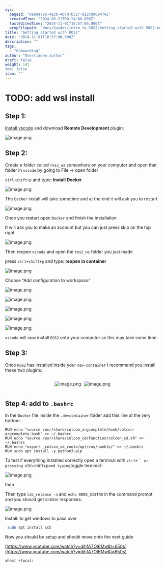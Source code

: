 ```yaml
---
sys:
  pageId: "89e0a78c-4e2b-4070-b327-d28cb0694742"
  createdTime: "2024-08-21T00:24:00.000Z"
  lastEditedTime: "2024-11-01T18:57:00.000Z"
  propFilepath: "docs/Guides/intro_to_ROS2/Getting started with ROS2.md"
title: "Getting started with ROS2"
date: "2024-11-01T18:57:00.000Z"
description: ""
tags:
  - "Onboarding"
author: "Overridden author"
draft: false
weight: 141
toc: false
icon: ""
---
```


# TODO: add wsl install

## Step 1:

[Install vscode](https://code.visualstudio.com/download) and download **Remote Development** plugin:

![image.png](https://prod-files-secure.s3.us-west-2.amazonaws.com/d518164a-d88e-44d1-a4ee-3adb3bd8bce0/efb52993-1881-4a40-b95e-6f020334f022/image.png?X-Amz-Algorithm=AWS4-HMAC-SHA256&X-Amz-Content-Sha256=UNSIGNED-PAYLOAD&X-Amz-Credential=ASIAZI2LB4665GDTAWSM%2F20250318%2Fus-west-2%2Fs3%2Faws4_request&X-Amz-Date=20250318T070850Z&X-Amz-Expires=3600&X-Amz-Security-Token=IQoJb3JpZ2luX2VjEP7%2F%2F%2F%2F%2F%2F%2F%2F%2F%2FwEaCXVzLXdlc3QtMiJGMEQCID9HLuag2Qav4EHBI7P1EdpjRseVZ0AjvQ0KQkOlvtGJAiAzHZFc%2BtRZucYMaBlzGuxcVsjbEAopqkByPgH6V0hgbyr%2FAwhXEAAaDDYzNzQyMzE4MzgwNSIM%2F5OqAsKyMCrzdz24KtwDvkP2QAhNh8HmAVvukz9ujyoij9t044Ap1680dtLvufjuvMxPQeGc18fKrI3rMnO7jlRhgN1PmWNjsbnPvEkZCDE77xhNw9QZ9lgrX6Tcjw19V5fq7G3%2Fv6zrbfpk0YvVb4y%2FBkh7m%2FP0ecVp3y7OVqaAWS3JFcBoWy5QhVf9iLn4H04ZONMhczl9hTkLQLnVlf3G1aOkYGXDRHvTenZHtFF%2FapdODM9aXcqzua2S1RtfwrDsZLJN0UdCs%2BsFXhM8FmSPETU6PotSwCqx5Mrsgvl55%2B%2FKw0hAL%2BovWsNtcUwYuphneEyTi2N7ysX6bNVJ1Fg%2FJQm2h2pedbvysUE5aI7mYOr%2FpQgtlt8hAFCvDSjQPoxUSNZE8haFl%2BhofsjUzBFAkT1mOl7hdAAfl9FdFwQRXBMlVPXSixqB7m3nXImygGxdR5SfJgBPYq2bZQvAwHYZ2datnoB9D59Y8lH0ZlSVgaIYI6aOOyH45vMwvX%2Bt%2FDQKs18U1dnRnXxkm3YJmtQ%2F2n5ZsTqnGqFEi2RXOGKVf0%2Bt9I5V5972UDWLNhwPWmIY8dFIMMUvJaZrvPVChYsOUGu5Tuh%2F4g9NVYXAroyQ5lDl55YUocjDhVDmxUuRhJh4VrqV1AvoNHYwhYfkvgY6pgE7KI9iR8l5CNTE8JJU5VWEDccbtLWNiCwprx6bi1lrg%2FuBdVvytKmC%2Bqg1k515wBN%2B8093bhXgEfpHDwT90aUmr%2Buf2ZS5xBaUe7ZF3ch53pjx7fN154WaxtdeTtd8pNY8RI%2F2y89UUCpx3dn%2B7j%2BKcXSs17GYCnIa1FXRXEDMUnfrSDXhmaxmKteUkNwWE%2FBtdzEWfyfsvnLBO5tP%2BKH3eVBKid4m&X-Amz-Signature=2242ef4db08439d51fc2bee610a153070fe1604feccec34257729c70ec071416&X-Amz-SignedHeaders=host&x-id=GetObject)

## Step 2:

Create a folder called `ros2_ws` somewhere on your computer and open that folder in `vscode` by going to File → open folder 

`ctrl+shift+p` and type: **Install Docker**

![image.png](https://prod-files-secure.s3.us-west-2.amazonaws.com/d518164a-d88e-44d1-a4ee-3adb3bd8bce0/2269dc0e-1cd5-47ff-bceb-c04ad9b2eab0/image.png?X-Amz-Algorithm=AWS4-HMAC-SHA256&X-Amz-Content-Sha256=UNSIGNED-PAYLOAD&X-Amz-Credential=ASIAZI2LB4665GDTAWSM%2F20250318%2Fus-west-2%2Fs3%2Faws4_request&X-Amz-Date=20250318T070850Z&X-Amz-Expires=3600&X-Amz-Security-Token=IQoJb3JpZ2luX2VjEP7%2F%2F%2F%2F%2F%2F%2F%2F%2F%2FwEaCXVzLXdlc3QtMiJGMEQCID9HLuag2Qav4EHBI7P1EdpjRseVZ0AjvQ0KQkOlvtGJAiAzHZFc%2BtRZucYMaBlzGuxcVsjbEAopqkByPgH6V0hgbyr%2FAwhXEAAaDDYzNzQyMzE4MzgwNSIM%2F5OqAsKyMCrzdz24KtwDvkP2QAhNh8HmAVvukz9ujyoij9t044Ap1680dtLvufjuvMxPQeGc18fKrI3rMnO7jlRhgN1PmWNjsbnPvEkZCDE77xhNw9QZ9lgrX6Tcjw19V5fq7G3%2Fv6zrbfpk0YvVb4y%2FBkh7m%2FP0ecVp3y7OVqaAWS3JFcBoWy5QhVf9iLn4H04ZONMhczl9hTkLQLnVlf3G1aOkYGXDRHvTenZHtFF%2FapdODM9aXcqzua2S1RtfwrDsZLJN0UdCs%2BsFXhM8FmSPETU6PotSwCqx5Mrsgvl55%2B%2FKw0hAL%2BovWsNtcUwYuphneEyTi2N7ysX6bNVJ1Fg%2FJQm2h2pedbvysUE5aI7mYOr%2FpQgtlt8hAFCvDSjQPoxUSNZE8haFl%2BhofsjUzBFAkT1mOl7hdAAfl9FdFwQRXBMlVPXSixqB7m3nXImygGxdR5SfJgBPYq2bZQvAwHYZ2datnoB9D59Y8lH0ZlSVgaIYI6aOOyH45vMwvX%2Bt%2FDQKs18U1dnRnXxkm3YJmtQ%2F2n5ZsTqnGqFEi2RXOGKVf0%2Bt9I5V5972UDWLNhwPWmIY8dFIMMUvJaZrvPVChYsOUGu5Tuh%2F4g9NVYXAroyQ5lDl55YUocjDhVDmxUuRhJh4VrqV1AvoNHYwhYfkvgY6pgE7KI9iR8l5CNTE8JJU5VWEDccbtLWNiCwprx6bi1lrg%2FuBdVvytKmC%2Bqg1k515wBN%2B8093bhXgEfpHDwT90aUmr%2Buf2ZS5xBaUe7ZF3ch53pjx7fN154WaxtdeTtd8pNY8RI%2F2y89UUCpx3dn%2B7j%2BKcXSs17GYCnIa1FXRXEDMUnfrSDXhmaxmKteUkNwWE%2FBtdzEWfyfsvnLBO5tP%2BKH3eVBKid4m&X-Amz-Signature=d263716d7aa48a8a42060fcc9ea6e58b185016c65abe14242dd172114f310351&X-Amz-SignedHeaders=host&x-id=GetObject)

The `Docker` install will take sometime and at the end it will ask you to restart

![image.png](https://prod-files-secure.s3.us-west-2.amazonaws.com/d518164a-d88e-44d1-a4ee-3adb3bd8bce0/ed233f78-be33-4b1f-b89c-9c346c0e961e/image.png?X-Amz-Algorithm=AWS4-HMAC-SHA256&X-Amz-Content-Sha256=UNSIGNED-PAYLOAD&X-Amz-Credential=ASIAZI2LB4665GDTAWSM%2F20250318%2Fus-west-2%2Fs3%2Faws4_request&X-Amz-Date=20250318T070850Z&X-Amz-Expires=3600&X-Amz-Security-Token=IQoJb3JpZ2luX2VjEP7%2F%2F%2F%2F%2F%2F%2F%2F%2F%2FwEaCXVzLXdlc3QtMiJGMEQCID9HLuag2Qav4EHBI7P1EdpjRseVZ0AjvQ0KQkOlvtGJAiAzHZFc%2BtRZucYMaBlzGuxcVsjbEAopqkByPgH6V0hgbyr%2FAwhXEAAaDDYzNzQyMzE4MzgwNSIM%2F5OqAsKyMCrzdz24KtwDvkP2QAhNh8HmAVvukz9ujyoij9t044Ap1680dtLvufjuvMxPQeGc18fKrI3rMnO7jlRhgN1PmWNjsbnPvEkZCDE77xhNw9QZ9lgrX6Tcjw19V5fq7G3%2Fv6zrbfpk0YvVb4y%2FBkh7m%2FP0ecVp3y7OVqaAWS3JFcBoWy5QhVf9iLn4H04ZONMhczl9hTkLQLnVlf3G1aOkYGXDRHvTenZHtFF%2FapdODM9aXcqzua2S1RtfwrDsZLJN0UdCs%2BsFXhM8FmSPETU6PotSwCqx5Mrsgvl55%2B%2FKw0hAL%2BovWsNtcUwYuphneEyTi2N7ysX6bNVJ1Fg%2FJQm2h2pedbvysUE5aI7mYOr%2FpQgtlt8hAFCvDSjQPoxUSNZE8haFl%2BhofsjUzBFAkT1mOl7hdAAfl9FdFwQRXBMlVPXSixqB7m3nXImygGxdR5SfJgBPYq2bZQvAwHYZ2datnoB9D59Y8lH0ZlSVgaIYI6aOOyH45vMwvX%2Bt%2FDQKs18U1dnRnXxkm3YJmtQ%2F2n5ZsTqnGqFEi2RXOGKVf0%2Bt9I5V5972UDWLNhwPWmIY8dFIMMUvJaZrvPVChYsOUGu5Tuh%2F4g9NVYXAroyQ5lDl55YUocjDhVDmxUuRhJh4VrqV1AvoNHYwhYfkvgY6pgE7KI9iR8l5CNTE8JJU5VWEDccbtLWNiCwprx6bi1lrg%2FuBdVvytKmC%2Bqg1k515wBN%2B8093bhXgEfpHDwT90aUmr%2Buf2ZS5xBaUe7ZF3ch53pjx7fN154WaxtdeTtd8pNY8RI%2F2y89UUCpx3dn%2B7j%2BKcXSs17GYCnIa1FXRXEDMUnfrSDXhmaxmKteUkNwWE%2FBtdzEWfyfsvnLBO5tP%2BKH3eVBKid4m&X-Amz-Signature=52bae0aaee5a8d1f963980bca2e36870d8f4b124617e28726e4747a071050145&X-Amz-SignedHeaders=host&x-id=GetObject)

Once you restart open `Docker` and finish the installation

It will ask you to make an account but you can just press skip on the top right

![image.png](https://prod-files-secure.s3.us-west-2.amazonaws.com/d518164a-d88e-44d1-a4ee-3adb3bd8bce0/21010ad9-1659-4fd9-9f59-9932a09b2a3d/image.png?X-Amz-Algorithm=AWS4-HMAC-SHA256&X-Amz-Content-Sha256=UNSIGNED-PAYLOAD&X-Amz-Credential=ASIAZI2LB4665GDTAWSM%2F20250318%2Fus-west-2%2Fs3%2Faws4_request&X-Amz-Date=20250318T070850Z&X-Amz-Expires=3600&X-Amz-Security-Token=IQoJb3JpZ2luX2VjEP7%2F%2F%2F%2F%2F%2F%2F%2F%2F%2FwEaCXVzLXdlc3QtMiJGMEQCID9HLuag2Qav4EHBI7P1EdpjRseVZ0AjvQ0KQkOlvtGJAiAzHZFc%2BtRZucYMaBlzGuxcVsjbEAopqkByPgH6V0hgbyr%2FAwhXEAAaDDYzNzQyMzE4MzgwNSIM%2F5OqAsKyMCrzdz24KtwDvkP2QAhNh8HmAVvukz9ujyoij9t044Ap1680dtLvufjuvMxPQeGc18fKrI3rMnO7jlRhgN1PmWNjsbnPvEkZCDE77xhNw9QZ9lgrX6Tcjw19V5fq7G3%2Fv6zrbfpk0YvVb4y%2FBkh7m%2FP0ecVp3y7OVqaAWS3JFcBoWy5QhVf9iLn4H04ZONMhczl9hTkLQLnVlf3G1aOkYGXDRHvTenZHtFF%2FapdODM9aXcqzua2S1RtfwrDsZLJN0UdCs%2BsFXhM8FmSPETU6PotSwCqx5Mrsgvl55%2B%2FKw0hAL%2BovWsNtcUwYuphneEyTi2N7ysX6bNVJ1Fg%2FJQm2h2pedbvysUE5aI7mYOr%2FpQgtlt8hAFCvDSjQPoxUSNZE8haFl%2BhofsjUzBFAkT1mOl7hdAAfl9FdFwQRXBMlVPXSixqB7m3nXImygGxdR5SfJgBPYq2bZQvAwHYZ2datnoB9D59Y8lH0ZlSVgaIYI6aOOyH45vMwvX%2Bt%2FDQKs18U1dnRnXxkm3YJmtQ%2F2n5ZsTqnGqFEi2RXOGKVf0%2Bt9I5V5972UDWLNhwPWmIY8dFIMMUvJaZrvPVChYsOUGu5Tuh%2F4g9NVYXAroyQ5lDl55YUocjDhVDmxUuRhJh4VrqV1AvoNHYwhYfkvgY6pgE7KI9iR8l5CNTE8JJU5VWEDccbtLWNiCwprx6bi1lrg%2FuBdVvytKmC%2Bqg1k515wBN%2B8093bhXgEfpHDwT90aUmr%2Buf2ZS5xBaUe7ZF3ch53pjx7fN154WaxtdeTtd8pNY8RI%2F2y89UUCpx3dn%2B7j%2BKcXSs17GYCnIa1FXRXEDMUnfrSDXhmaxmKteUkNwWE%2FBtdzEWfyfsvnLBO5tP%2BKH3eVBKid4m&X-Amz-Signature=dd3b55079c63edaf18f8976a095e8ab810e578a5b786caf56ea78ecd10ba4396&X-Amz-SignedHeaders=host&x-id=GetObject)

Then reopen `vscode` and open the `ros2_ws` folder you just made

press `ctrl+shift+p` and type: **reopen in container**

![image.png](https://prod-files-secure.s3.us-west-2.amazonaws.com/d518164a-d88e-44d1-a4ee-3adb3bd8bce0/4e93b8c2-41ad-488c-8095-c74205196118/image.png?X-Amz-Algorithm=AWS4-HMAC-SHA256&X-Amz-Content-Sha256=UNSIGNED-PAYLOAD&X-Amz-Credential=ASIAZI2LB4665GDTAWSM%2F20250318%2Fus-west-2%2Fs3%2Faws4_request&X-Amz-Date=20250318T070850Z&X-Amz-Expires=3600&X-Amz-Security-Token=IQoJb3JpZ2luX2VjEP7%2F%2F%2F%2F%2F%2F%2F%2F%2F%2FwEaCXVzLXdlc3QtMiJGMEQCID9HLuag2Qav4EHBI7P1EdpjRseVZ0AjvQ0KQkOlvtGJAiAzHZFc%2BtRZucYMaBlzGuxcVsjbEAopqkByPgH6V0hgbyr%2FAwhXEAAaDDYzNzQyMzE4MzgwNSIM%2F5OqAsKyMCrzdz24KtwDvkP2QAhNh8HmAVvukz9ujyoij9t044Ap1680dtLvufjuvMxPQeGc18fKrI3rMnO7jlRhgN1PmWNjsbnPvEkZCDE77xhNw9QZ9lgrX6Tcjw19V5fq7G3%2Fv6zrbfpk0YvVb4y%2FBkh7m%2FP0ecVp3y7OVqaAWS3JFcBoWy5QhVf9iLn4H04ZONMhczl9hTkLQLnVlf3G1aOkYGXDRHvTenZHtFF%2FapdODM9aXcqzua2S1RtfwrDsZLJN0UdCs%2BsFXhM8FmSPETU6PotSwCqx5Mrsgvl55%2B%2FKw0hAL%2BovWsNtcUwYuphneEyTi2N7ysX6bNVJ1Fg%2FJQm2h2pedbvysUE5aI7mYOr%2FpQgtlt8hAFCvDSjQPoxUSNZE8haFl%2BhofsjUzBFAkT1mOl7hdAAfl9FdFwQRXBMlVPXSixqB7m3nXImygGxdR5SfJgBPYq2bZQvAwHYZ2datnoB9D59Y8lH0ZlSVgaIYI6aOOyH45vMwvX%2Bt%2FDQKs18U1dnRnXxkm3YJmtQ%2F2n5ZsTqnGqFEi2RXOGKVf0%2Bt9I5V5972UDWLNhwPWmIY8dFIMMUvJaZrvPVChYsOUGu5Tuh%2F4g9NVYXAroyQ5lDl55YUocjDhVDmxUuRhJh4VrqV1AvoNHYwhYfkvgY6pgE7KI9iR8l5CNTE8JJU5VWEDccbtLWNiCwprx6bi1lrg%2FuBdVvytKmC%2Bqg1k515wBN%2B8093bhXgEfpHDwT90aUmr%2Buf2ZS5xBaUe7ZF3ch53pjx7fN154WaxtdeTtd8pNY8RI%2F2y89UUCpx3dn%2B7j%2BKcXSs17GYCnIa1FXRXEDMUnfrSDXhmaxmKteUkNwWE%2FBtdzEWfyfsvnLBO5tP%2BKH3eVBKid4m&X-Amz-Signature=bc5c583ab70361ac9e92a11b34e423d5317725178bbab59a66e43829d039afa5&X-Amz-SignedHeaders=host&x-id=GetObject)

Choose “Add configuration to workspace”

![image.png](https://prod-files-secure.s3.us-west-2.amazonaws.com/d518164a-d88e-44d1-a4ee-3adb3bd8bce0/9560b282-5060-4989-ba37-97e7b2c22476/image.png?X-Amz-Algorithm=AWS4-HMAC-SHA256&X-Amz-Content-Sha256=UNSIGNED-PAYLOAD&X-Amz-Credential=ASIAZI2LB4665GDTAWSM%2F20250318%2Fus-west-2%2Fs3%2Faws4_request&X-Amz-Date=20250318T070850Z&X-Amz-Expires=3600&X-Amz-Security-Token=IQoJb3JpZ2luX2VjEP7%2F%2F%2F%2F%2F%2F%2F%2F%2F%2FwEaCXVzLXdlc3QtMiJGMEQCID9HLuag2Qav4EHBI7P1EdpjRseVZ0AjvQ0KQkOlvtGJAiAzHZFc%2BtRZucYMaBlzGuxcVsjbEAopqkByPgH6V0hgbyr%2FAwhXEAAaDDYzNzQyMzE4MzgwNSIM%2F5OqAsKyMCrzdz24KtwDvkP2QAhNh8HmAVvukz9ujyoij9t044Ap1680dtLvufjuvMxPQeGc18fKrI3rMnO7jlRhgN1PmWNjsbnPvEkZCDE77xhNw9QZ9lgrX6Tcjw19V5fq7G3%2Fv6zrbfpk0YvVb4y%2FBkh7m%2FP0ecVp3y7OVqaAWS3JFcBoWy5QhVf9iLn4H04ZONMhczl9hTkLQLnVlf3G1aOkYGXDRHvTenZHtFF%2FapdODM9aXcqzua2S1RtfwrDsZLJN0UdCs%2BsFXhM8FmSPETU6PotSwCqx5Mrsgvl55%2B%2FKw0hAL%2BovWsNtcUwYuphneEyTi2N7ysX6bNVJ1Fg%2FJQm2h2pedbvysUE5aI7mYOr%2FpQgtlt8hAFCvDSjQPoxUSNZE8haFl%2BhofsjUzBFAkT1mOl7hdAAfl9FdFwQRXBMlVPXSixqB7m3nXImygGxdR5SfJgBPYq2bZQvAwHYZ2datnoB9D59Y8lH0ZlSVgaIYI6aOOyH45vMwvX%2Bt%2FDQKs18U1dnRnXxkm3YJmtQ%2F2n5ZsTqnGqFEi2RXOGKVf0%2Bt9I5V5972UDWLNhwPWmIY8dFIMMUvJaZrvPVChYsOUGu5Tuh%2F4g9NVYXAroyQ5lDl55YUocjDhVDmxUuRhJh4VrqV1AvoNHYwhYfkvgY6pgE7KI9iR8l5CNTE8JJU5VWEDccbtLWNiCwprx6bi1lrg%2FuBdVvytKmC%2Bqg1k515wBN%2B8093bhXgEfpHDwT90aUmr%2Buf2ZS5xBaUe7ZF3ch53pjx7fN154WaxtdeTtd8pNY8RI%2F2y89UUCpx3dn%2B7j%2BKcXSs17GYCnIa1FXRXEDMUnfrSDXhmaxmKteUkNwWE%2FBtdzEWfyfsvnLBO5tP%2BKH3eVBKid4m&X-Amz-Signature=82d46074bfbb30eb58a90dd37d92970e38b0ac6fdd55853ad18d4b5db251b6a6&X-Amz-SignedHeaders=host&x-id=GetObject)

![image.png](https://prod-files-secure.s3.us-west-2.amazonaws.com/d518164a-d88e-44d1-a4ee-3adb3bd8bce0/2ee63f81-886b-48e8-a553-dc6e5eac99e4/image.png?X-Amz-Algorithm=AWS4-HMAC-SHA256&X-Amz-Content-Sha256=UNSIGNED-PAYLOAD&X-Amz-Credential=ASIAZI2LB4665GDTAWSM%2F20250318%2Fus-west-2%2Fs3%2Faws4_request&X-Amz-Date=20250318T070850Z&X-Amz-Expires=3600&X-Amz-Security-Token=IQoJb3JpZ2luX2VjEP7%2F%2F%2F%2F%2F%2F%2F%2F%2F%2FwEaCXVzLXdlc3QtMiJGMEQCID9HLuag2Qav4EHBI7P1EdpjRseVZ0AjvQ0KQkOlvtGJAiAzHZFc%2BtRZucYMaBlzGuxcVsjbEAopqkByPgH6V0hgbyr%2FAwhXEAAaDDYzNzQyMzE4MzgwNSIM%2F5OqAsKyMCrzdz24KtwDvkP2QAhNh8HmAVvukz9ujyoij9t044Ap1680dtLvufjuvMxPQeGc18fKrI3rMnO7jlRhgN1PmWNjsbnPvEkZCDE77xhNw9QZ9lgrX6Tcjw19V5fq7G3%2Fv6zrbfpk0YvVb4y%2FBkh7m%2FP0ecVp3y7OVqaAWS3JFcBoWy5QhVf9iLn4H04ZONMhczl9hTkLQLnVlf3G1aOkYGXDRHvTenZHtFF%2FapdODM9aXcqzua2S1RtfwrDsZLJN0UdCs%2BsFXhM8FmSPETU6PotSwCqx5Mrsgvl55%2B%2FKw0hAL%2BovWsNtcUwYuphneEyTi2N7ysX6bNVJ1Fg%2FJQm2h2pedbvysUE5aI7mYOr%2FpQgtlt8hAFCvDSjQPoxUSNZE8haFl%2BhofsjUzBFAkT1mOl7hdAAfl9FdFwQRXBMlVPXSixqB7m3nXImygGxdR5SfJgBPYq2bZQvAwHYZ2datnoB9D59Y8lH0ZlSVgaIYI6aOOyH45vMwvX%2Bt%2FDQKs18U1dnRnXxkm3YJmtQ%2F2n5ZsTqnGqFEi2RXOGKVf0%2Bt9I5V5972UDWLNhwPWmIY8dFIMMUvJaZrvPVChYsOUGu5Tuh%2F4g9NVYXAroyQ5lDl55YUocjDhVDmxUuRhJh4VrqV1AvoNHYwhYfkvgY6pgE7KI9iR8l5CNTE8JJU5VWEDccbtLWNiCwprx6bi1lrg%2FuBdVvytKmC%2Bqg1k515wBN%2B8093bhXgEfpHDwT90aUmr%2Buf2ZS5xBaUe7ZF3ch53pjx7fN154WaxtdeTtd8pNY8RI%2F2y89UUCpx3dn%2B7j%2BKcXSs17GYCnIa1FXRXEDMUnfrSDXhmaxmKteUkNwWE%2FBtdzEWfyfsvnLBO5tP%2BKH3eVBKid4m&X-Amz-Signature=00e68d47f43d597de7f7a20b97683155ad5de45a1ecdd86e6aa76c1772d617f3&X-Amz-SignedHeaders=host&x-id=GetObject)

![image.png](https://prod-files-secure.s3.us-west-2.amazonaws.com/d518164a-d88e-44d1-a4ee-3adb3bd8bce0/ae1580b2-b048-407e-aed9-b584224a7a04/image.png?X-Amz-Algorithm=AWS4-HMAC-SHA256&X-Amz-Content-Sha256=UNSIGNED-PAYLOAD&X-Amz-Credential=ASIAZI2LB4665GDTAWSM%2F20250318%2Fus-west-2%2Fs3%2Faws4_request&X-Amz-Date=20250318T070850Z&X-Amz-Expires=3600&X-Amz-Security-Token=IQoJb3JpZ2luX2VjEP7%2F%2F%2F%2F%2F%2F%2F%2F%2F%2FwEaCXVzLXdlc3QtMiJGMEQCID9HLuag2Qav4EHBI7P1EdpjRseVZ0AjvQ0KQkOlvtGJAiAzHZFc%2BtRZucYMaBlzGuxcVsjbEAopqkByPgH6V0hgbyr%2FAwhXEAAaDDYzNzQyMzE4MzgwNSIM%2F5OqAsKyMCrzdz24KtwDvkP2QAhNh8HmAVvukz9ujyoij9t044Ap1680dtLvufjuvMxPQeGc18fKrI3rMnO7jlRhgN1PmWNjsbnPvEkZCDE77xhNw9QZ9lgrX6Tcjw19V5fq7G3%2Fv6zrbfpk0YvVb4y%2FBkh7m%2FP0ecVp3y7OVqaAWS3JFcBoWy5QhVf9iLn4H04ZONMhczl9hTkLQLnVlf3G1aOkYGXDRHvTenZHtFF%2FapdODM9aXcqzua2S1RtfwrDsZLJN0UdCs%2BsFXhM8FmSPETU6PotSwCqx5Mrsgvl55%2B%2FKw0hAL%2BovWsNtcUwYuphneEyTi2N7ysX6bNVJ1Fg%2FJQm2h2pedbvysUE5aI7mYOr%2FpQgtlt8hAFCvDSjQPoxUSNZE8haFl%2BhofsjUzBFAkT1mOl7hdAAfl9FdFwQRXBMlVPXSixqB7m3nXImygGxdR5SfJgBPYq2bZQvAwHYZ2datnoB9D59Y8lH0ZlSVgaIYI6aOOyH45vMwvX%2Bt%2FDQKs18U1dnRnXxkm3YJmtQ%2F2n5ZsTqnGqFEi2RXOGKVf0%2Bt9I5V5972UDWLNhwPWmIY8dFIMMUvJaZrvPVChYsOUGu5Tuh%2F4g9NVYXAroyQ5lDl55YUocjDhVDmxUuRhJh4VrqV1AvoNHYwhYfkvgY6pgE7KI9iR8l5CNTE8JJU5VWEDccbtLWNiCwprx6bi1lrg%2FuBdVvytKmC%2Bqg1k515wBN%2B8093bhXgEfpHDwT90aUmr%2Buf2ZS5xBaUe7ZF3ch53pjx7fN154WaxtdeTtd8pNY8RI%2F2y89UUCpx3dn%2B7j%2BKcXSs17GYCnIa1FXRXEDMUnfrSDXhmaxmKteUkNwWE%2FBtdzEWfyfsvnLBO5tP%2BKH3eVBKid4m&X-Amz-Signature=6ab201318b855413c7f3a7cfc445e276e7a29455076b653fe0e4ee4a2f828be4&X-Amz-SignedHeaders=host&x-id=GetObject)

![image.png](https://prod-files-secure.s3.us-west-2.amazonaws.com/d518164a-d88e-44d1-a4ee-3adb3bd8bce0/53255b28-f75e-430f-b9e3-c0ac8577e42b/image.png?X-Amz-Algorithm=AWS4-HMAC-SHA256&X-Amz-Content-Sha256=UNSIGNED-PAYLOAD&X-Amz-Credential=ASIAZI2LB4665GDTAWSM%2F20250318%2Fus-west-2%2Fs3%2Faws4_request&X-Amz-Date=20250318T070850Z&X-Amz-Expires=3600&X-Amz-Security-Token=IQoJb3JpZ2luX2VjEP7%2F%2F%2F%2F%2F%2F%2F%2F%2F%2FwEaCXVzLXdlc3QtMiJGMEQCID9HLuag2Qav4EHBI7P1EdpjRseVZ0AjvQ0KQkOlvtGJAiAzHZFc%2BtRZucYMaBlzGuxcVsjbEAopqkByPgH6V0hgbyr%2FAwhXEAAaDDYzNzQyMzE4MzgwNSIM%2F5OqAsKyMCrzdz24KtwDvkP2QAhNh8HmAVvukz9ujyoij9t044Ap1680dtLvufjuvMxPQeGc18fKrI3rMnO7jlRhgN1PmWNjsbnPvEkZCDE77xhNw9QZ9lgrX6Tcjw19V5fq7G3%2Fv6zrbfpk0YvVb4y%2FBkh7m%2FP0ecVp3y7OVqaAWS3JFcBoWy5QhVf9iLn4H04ZONMhczl9hTkLQLnVlf3G1aOkYGXDRHvTenZHtFF%2FapdODM9aXcqzua2S1RtfwrDsZLJN0UdCs%2BsFXhM8FmSPETU6PotSwCqx5Mrsgvl55%2B%2FKw0hAL%2BovWsNtcUwYuphneEyTi2N7ysX6bNVJ1Fg%2FJQm2h2pedbvysUE5aI7mYOr%2FpQgtlt8hAFCvDSjQPoxUSNZE8haFl%2BhofsjUzBFAkT1mOl7hdAAfl9FdFwQRXBMlVPXSixqB7m3nXImygGxdR5SfJgBPYq2bZQvAwHYZ2datnoB9D59Y8lH0ZlSVgaIYI6aOOyH45vMwvX%2Bt%2FDQKs18U1dnRnXxkm3YJmtQ%2F2n5ZsTqnGqFEi2RXOGKVf0%2Bt9I5V5972UDWLNhwPWmIY8dFIMMUvJaZrvPVChYsOUGu5Tuh%2F4g9NVYXAroyQ5lDl55YUocjDhVDmxUuRhJh4VrqV1AvoNHYwhYfkvgY6pgE7KI9iR8l5CNTE8JJU5VWEDccbtLWNiCwprx6bi1lrg%2FuBdVvytKmC%2Bqg1k515wBN%2B8093bhXgEfpHDwT90aUmr%2Buf2ZS5xBaUe7ZF3ch53pjx7fN154WaxtdeTtd8pNY8RI%2F2y89UUCpx3dn%2B7j%2BKcXSs17GYCnIa1FXRXEDMUnfrSDXhmaxmKteUkNwWE%2FBtdzEWfyfsvnLBO5tP%2BKH3eVBKid4m&X-Amz-Signature=c996182ca20c51fd052623444da26f38adaf963fba0e089c3a78efc105afa731&X-Amz-SignedHeaders=host&x-id=GetObject)

![image.png](https://prod-files-secure.s3.us-west-2.amazonaws.com/d518164a-d88e-44d1-a4ee-3adb3bd8bce0/7c562767-5af9-4ffb-97d1-327bcdf4ee00/image.png?X-Amz-Algorithm=AWS4-HMAC-SHA256&X-Amz-Content-Sha256=UNSIGNED-PAYLOAD&X-Amz-Credential=ASIAZI2LB4665GDTAWSM%2F20250318%2Fus-west-2%2Fs3%2Faws4_request&X-Amz-Date=20250318T070850Z&X-Amz-Expires=3600&X-Amz-Security-Token=IQoJb3JpZ2luX2VjEP7%2F%2F%2F%2F%2F%2F%2F%2F%2F%2FwEaCXVzLXdlc3QtMiJGMEQCID9HLuag2Qav4EHBI7P1EdpjRseVZ0AjvQ0KQkOlvtGJAiAzHZFc%2BtRZucYMaBlzGuxcVsjbEAopqkByPgH6V0hgbyr%2FAwhXEAAaDDYzNzQyMzE4MzgwNSIM%2F5OqAsKyMCrzdz24KtwDvkP2QAhNh8HmAVvukz9ujyoij9t044Ap1680dtLvufjuvMxPQeGc18fKrI3rMnO7jlRhgN1PmWNjsbnPvEkZCDE77xhNw9QZ9lgrX6Tcjw19V5fq7G3%2Fv6zrbfpk0YvVb4y%2FBkh7m%2FP0ecVp3y7OVqaAWS3JFcBoWy5QhVf9iLn4H04ZONMhczl9hTkLQLnVlf3G1aOkYGXDRHvTenZHtFF%2FapdODM9aXcqzua2S1RtfwrDsZLJN0UdCs%2BsFXhM8FmSPETU6PotSwCqx5Mrsgvl55%2B%2FKw0hAL%2BovWsNtcUwYuphneEyTi2N7ysX6bNVJ1Fg%2FJQm2h2pedbvysUE5aI7mYOr%2FpQgtlt8hAFCvDSjQPoxUSNZE8haFl%2BhofsjUzBFAkT1mOl7hdAAfl9FdFwQRXBMlVPXSixqB7m3nXImygGxdR5SfJgBPYq2bZQvAwHYZ2datnoB9D59Y8lH0ZlSVgaIYI6aOOyH45vMwvX%2Bt%2FDQKs18U1dnRnXxkm3YJmtQ%2F2n5ZsTqnGqFEi2RXOGKVf0%2Bt9I5V5972UDWLNhwPWmIY8dFIMMUvJaZrvPVChYsOUGu5Tuh%2F4g9NVYXAroyQ5lDl55YUocjDhVDmxUuRhJh4VrqV1AvoNHYwhYfkvgY6pgE7KI9iR8l5CNTE8JJU5VWEDccbtLWNiCwprx6bi1lrg%2FuBdVvytKmC%2Bqg1k515wBN%2B8093bhXgEfpHDwT90aUmr%2Buf2ZS5xBaUe7ZF3ch53pjx7fN154WaxtdeTtd8pNY8RI%2F2y89UUCpx3dn%2B7j%2BKcXSs17GYCnIa1FXRXEDMUnfrSDXhmaxmKteUkNwWE%2FBtdzEWfyfsvnLBO5tP%2BKH3eVBKid4m&X-Amz-Signature=122908412f0d0e9733180a547b53a7484c53daf26ee9969784d7f3d497640fe2&X-Amz-SignedHeaders=host&x-id=GetObject)

`vscode` will now install `ROS2` onto your computer so this may take some time.

## Step 3:

Once `ROS2` has installed inside your `dev-container` I recommend you install these two plugins:

<div style="display: flex;flex-direction: row; column-gap:10px; max-width: 630px;justify-content: center;">
<div>

![image.png](https://prod-files-secure.s3.us-west-2.amazonaws.com/d518164a-d88e-44d1-a4ee-3adb3bd8bce0/3fc3d550-5a54-4ba1-ba6b-faa01cdb7369/image.png?X-Amz-Algorithm=AWS4-HMAC-SHA256&X-Amz-Content-Sha256=UNSIGNED-PAYLOAD&X-Amz-Credential=ASIAZI2LB466QXXPMMV6%2F20250318%2Fus-west-2%2Fs3%2Faws4_request&X-Amz-Date=20250318T070853Z&X-Amz-Expires=3600&X-Amz-Security-Token=IQoJb3JpZ2luX2VjEP%2F%2F%2F%2F%2F%2F%2F%2F%2F%2F%2FwEaCXVzLXdlc3QtMiJHMEUCIQCEYT7lgKvACjJUAHoCvJStb4iJsMr3S6ZoPU0kF8Gj%2BQIgW1Sptsc11WfmxAjjWfZbEJDVNY%2BW98JftmtudRLCO6Iq%2FwMIWBAAGgw2Mzc0MjMxODM4MDUiDKNfS5H%2F3DtT4gz5YyrcAz9qu3kcWeB1LBXZg6XB%2FwHNV%2BLEJHCYOw9Oh8THOy6eMPrxBvwil6%2BeGP7aMub9LkTIvimN0NJcS%2FDFbkRTNZPVuHtBGwwP2SOqfiCeuv5KB8BHWhOmjnO56KMprJG3cpRArUmHd%2FuFk4vyObg%2BF42yV4hg%2B%2FSYh5cwUp%2BFlBI3Klc04CrtcNpsaUMD434JGk3RPAu%2Fl16i9%2B8v1VYjgqj5OSP40iq4sJF4s%2BraRa2pLXQ01pDQNDJORATp%2FwJ1%2FrFr3FKrh6dKgDVOwa%2BiU4Jie7FzyeGdrHWPVZr7%2FFrrGJahrKVt4vew2hmjQSQLwiIMbwus8VMJ%2BGh5VRdPefLB6UD17umfvCVlKeobvqs955Kx94mEbk2aUorXIxKkheBTn3EzAPWj1zNdoeXutzSjfjy8kIZzOY3fHDEIWeox9m9DOpzOXDXHbGCiAGK72jKVBnFDZmaoMie%2Fv0ecVuzDVpX39uXVpnFcFw9VvqitJ1goRIl4aJVgstNwISeW%2F3BQpufPIVWi1gHE32D1mTOm20vI20UBJWhG%2B1Nh%2Fgiwix4UvvVEP2kA8mGom4FfyN9FLJ%2B6QKXSJfJZjr1uYNUlziDPB3%2Bmr4ti2BB7H4BVSs3MUNLQblbH4suKMMK25L4GOqUBTp95ohcOfITZXZ4n0eYv2xm4MVgpUk9G69bsyeoXcKUiYtPwfKu46JS9YS7MnjproGK5GlEM3zDyhww4ls%2FFZs86bRAKtlQtBJUFbmrJVFzS6n%2FgpCeFLEZ396HjqztQbb9Mg6o5t15BwUAXwre9zSQt65dohKKpFd8c973ToAtiKwIDoZMdQkWRoD5nVZHCpMWiSySFRIhObIjUaLGV3o8d8Q1t&X-Amz-Signature=ebd5d8bab9046a7a4070335a04fd0c6d24bf7cf588f90df9a604fc4007ce00f8&X-Amz-SignedHeaders=host&x-id=GetObject)

</div>
<div>

![image.png](https://prod-files-secure.s3.us-west-2.amazonaws.com/d518164a-d88e-44d1-a4ee-3adb3bd8bce0/d994cc66-13c2-4093-a5a3-f84cf4601a82/image.png?X-Amz-Algorithm=AWS4-HMAC-SHA256&X-Amz-Content-Sha256=UNSIGNED-PAYLOAD&X-Amz-Credential=ASIAZI2LB466WAIQVUKN%2F20250318%2Fus-west-2%2Fs3%2Faws4_request&X-Amz-Date=20250318T070853Z&X-Amz-Expires=3600&X-Amz-Security-Token=IQoJb3JpZ2luX2VjEP%2F%2F%2F%2F%2F%2F%2F%2F%2F%2F%2FwEaCXVzLXdlc3QtMiJIMEYCIQCjhnsQ4ytYac5xmJuL9gvytYivsqLRiKiWJ0RzjuNwiwIhAO9SS27c%2FYMZ87PAp8Xfqu%2Fd%2BlKlQEbuyOQV413qUh8PKv8DCFgQABoMNjM3NDIzMTgzODA1Igw3BI2gzCbGyMGLAXsq3AMxHpSpeyMEP0rMIW2nXdlAPVztXdrlHXMF33Wf50rAkSyK%2Fzfw%2FNhBm5B93Nz23z2n1oQfxVzLzgLqy9SvhDNLDWhf5RYzKqppMmOWvA7%2FHZ52PcIgbhuNvJ2v7IHl4SQOmVmKVikx3AAZDjSLKuDBiPNnGq5Q4xsQmSO99SyiKY3vbN49n2i5hEfilrLEZi3JhE5%2BxTalU41QpFB1dKxkwpIseBS3Xz3n3rv9PMqc%2BveZA3ksWNQAlHD02KcFenOc0XlzLGcIb8yIB3%2F3CUgsKHn3U2ehjw2Eje%2BOzmZfPZBaLrcBOAsB9phcdTrR4Gvfv1xft4psDRxMRgpsP3NNFOkTw3HMoAiPQ7xzxKsHmSF3k3q%2BnQuaG9CyEk%2B%2BZoPokyRq%2BS2WK5et1WxSnODmTQpumsfvcWB9XSRZk5ecWWtlUz5ZtxYNmVW0tEzrYlZX%2FHS4g96h5TM9rgTukH%2FdNN9MjSxJ8t1jDQXN4iaA%2FbFTHjcrL2Ir3V%2F6eVBIXp%2FIRV%2F48bTb5hVhuJsWwSj8b9m%2BNynK2T8r610L0%2F8SREb1iJ5mCchQvvLt08f%2F1AZLHUwsAN8cFa9yQxUtFBGxnXBE26d9%2B4iofRurNSFxMxJpx65N6aW8%2BTuQZjDhtuS%2BBjqkAXXKIr5TkT5zhLgc1bnG1siyikSwFeN6gVALSklCfEQzoyEv2CHbp%2B8jk%2BmGGqRKa2Ogx0Sq2lZuawFiBA09ww%2B4tuAG0Z02w9qVYJXWqZ6Yyg%2FfwHBKM9y8AaW08hbD0BLLoQhQ2pBQo3PAp9jmSbo2jlqGoUPoLDwzQXaxQUUfderoUl0TfEVnJyA%2F7tFEj9sdnqToACskbEG3tj5rfH1QQJUi&X-Amz-Signature=7b71325a770abbaac1e925316a273f5e57e190fdbd7e3f887480ffc9142e9679&X-Amz-SignedHeaders=host&x-id=GetObject)

</div>
</div>

## Step 4: add to `.bashrc`

In the `Docker` file inside the `.devcontainer` folder add this line at the very bottom: 

```docker
RUN echo "source /usr/share/colcon_argcomplete/hook/colcon-argcomplete.bash" >> ~/.bashrc
RUN echo "source /usr/share/colcon_cd/function/colcon_cd.sh" >> ~/.bashrc
RUN echo "export _colcon_cd_root=/opt/ros/humble/" >> ~/.bashrc
RUN sudo apt install -y python3-pip 
```

To test if everything installed correctly open a terminal with `ctrl+`` or pressing `ctrl+shift+p` and typing `toggle terminal`:

![image.png](https://prod-files-secure.s3.us-west-2.amazonaws.com/d518164a-d88e-44d1-a4ee-3adb3bd8bce0/6a4943d8-b04e-4c02-9a58-775f3384d1a5/image.png?X-Amz-Algorithm=AWS4-HMAC-SHA256&X-Amz-Content-Sha256=UNSIGNED-PAYLOAD&X-Amz-Credential=ASIAZI2LB4665GDTAWSM%2F20250318%2Fus-west-2%2Fs3%2Faws4_request&X-Amz-Date=20250318T070850Z&X-Amz-Expires=3600&X-Amz-Security-Token=IQoJb3JpZ2luX2VjEP7%2F%2F%2F%2F%2F%2F%2F%2F%2F%2FwEaCXVzLXdlc3QtMiJGMEQCID9HLuag2Qav4EHBI7P1EdpjRseVZ0AjvQ0KQkOlvtGJAiAzHZFc%2BtRZucYMaBlzGuxcVsjbEAopqkByPgH6V0hgbyr%2FAwhXEAAaDDYzNzQyMzE4MzgwNSIM%2F5OqAsKyMCrzdz24KtwDvkP2QAhNh8HmAVvukz9ujyoij9t044Ap1680dtLvufjuvMxPQeGc18fKrI3rMnO7jlRhgN1PmWNjsbnPvEkZCDE77xhNw9QZ9lgrX6Tcjw19V5fq7G3%2Fv6zrbfpk0YvVb4y%2FBkh7m%2FP0ecVp3y7OVqaAWS3JFcBoWy5QhVf9iLn4H04ZONMhczl9hTkLQLnVlf3G1aOkYGXDRHvTenZHtFF%2FapdODM9aXcqzua2S1RtfwrDsZLJN0UdCs%2BsFXhM8FmSPETU6PotSwCqx5Mrsgvl55%2B%2FKw0hAL%2BovWsNtcUwYuphneEyTi2N7ysX6bNVJ1Fg%2FJQm2h2pedbvysUE5aI7mYOr%2FpQgtlt8hAFCvDSjQPoxUSNZE8haFl%2BhofsjUzBFAkT1mOl7hdAAfl9FdFwQRXBMlVPXSixqB7m3nXImygGxdR5SfJgBPYq2bZQvAwHYZ2datnoB9D59Y8lH0ZlSVgaIYI6aOOyH45vMwvX%2Bt%2FDQKs18U1dnRnXxkm3YJmtQ%2F2n5ZsTqnGqFEi2RXOGKVf0%2Bt9I5V5972UDWLNhwPWmIY8dFIMMUvJaZrvPVChYsOUGu5Tuh%2F4g9NVYXAroyQ5lDl55YUocjDhVDmxUuRhJh4VrqV1AvoNHYwhYfkvgY6pgE7KI9iR8l5CNTE8JJU5VWEDccbtLWNiCwprx6bi1lrg%2FuBdVvytKmC%2Bqg1k515wBN%2B8093bhXgEfpHDwT90aUmr%2Buf2ZS5xBaUe7ZF3ch53pjx7fN154WaxtdeTtd8pNY8RI%2F2y89UUCpx3dn%2B7j%2BKcXSs17GYCnIa1FXRXEDMUnfrSDXhmaxmKteUkNwWE%2FBtdzEWfyfsvnLBO5tP%2BKH3eVBKid4m&X-Amz-Signature=7a5c827d9f0cee2dddb3f237767c03b9763335684bac723af03f75d68f38c348&X-Amz-SignedHeaders=host&x-id=GetObject)

then 

Then type `lsb_release -a` and `echo $ROS_DISTRO` in the command prompt and you should get similar responses:

![image.png](https://prod-files-secure.s3.us-west-2.amazonaws.com/d518164a-d88e-44d1-a4ee-3adb3bd8bce0/3e635dec-a805-4e85-8b9e-d000e5b71a4e/image.png?X-Amz-Algorithm=AWS4-HMAC-SHA256&X-Amz-Content-Sha256=UNSIGNED-PAYLOAD&X-Amz-Credential=ASIAZI2LB4665GDTAWSM%2F20250318%2Fus-west-2%2Fs3%2Faws4_request&X-Amz-Date=20250318T070850Z&X-Amz-Expires=3600&X-Amz-Security-Token=IQoJb3JpZ2luX2VjEP7%2F%2F%2F%2F%2F%2F%2F%2F%2F%2FwEaCXVzLXdlc3QtMiJGMEQCID9HLuag2Qav4EHBI7P1EdpjRseVZ0AjvQ0KQkOlvtGJAiAzHZFc%2BtRZucYMaBlzGuxcVsjbEAopqkByPgH6V0hgbyr%2FAwhXEAAaDDYzNzQyMzE4MzgwNSIM%2F5OqAsKyMCrzdz24KtwDvkP2QAhNh8HmAVvukz9ujyoij9t044Ap1680dtLvufjuvMxPQeGc18fKrI3rMnO7jlRhgN1PmWNjsbnPvEkZCDE77xhNw9QZ9lgrX6Tcjw19V5fq7G3%2Fv6zrbfpk0YvVb4y%2FBkh7m%2FP0ecVp3y7OVqaAWS3JFcBoWy5QhVf9iLn4H04ZONMhczl9hTkLQLnVlf3G1aOkYGXDRHvTenZHtFF%2FapdODM9aXcqzua2S1RtfwrDsZLJN0UdCs%2BsFXhM8FmSPETU6PotSwCqx5Mrsgvl55%2B%2FKw0hAL%2BovWsNtcUwYuphneEyTi2N7ysX6bNVJ1Fg%2FJQm2h2pedbvysUE5aI7mYOr%2FpQgtlt8hAFCvDSjQPoxUSNZE8haFl%2BhofsjUzBFAkT1mOl7hdAAfl9FdFwQRXBMlVPXSixqB7m3nXImygGxdR5SfJgBPYq2bZQvAwHYZ2datnoB9D59Y8lH0ZlSVgaIYI6aOOyH45vMwvX%2Bt%2FDQKs18U1dnRnXxkm3YJmtQ%2F2n5ZsTqnGqFEi2RXOGKVf0%2Bt9I5V5972UDWLNhwPWmIY8dFIMMUvJaZrvPVChYsOUGu5Tuh%2F4g9NVYXAroyQ5lDl55YUocjDhVDmxUuRhJh4VrqV1AvoNHYwhYfkvgY6pgE7KI9iR8l5CNTE8JJU5VWEDccbtLWNiCwprx6bi1lrg%2FuBdVvytKmC%2Bqg1k515wBN%2B8093bhXgEfpHDwT90aUmr%2Buf2ZS5xBaUe7ZF3ch53pjx7fN154WaxtdeTtd8pNY8RI%2F2y89UUCpx3dn%2B7j%2BKcXSs17GYCnIa1FXRXEDMUnfrSDXhmaxmKteUkNwWE%2FBtdzEWfyfsvnLBO5tP%2BKH3eVBKid4m&X-Amz-Signature=26d49a26ddf72a9257102ec235f23fdcd3b23a7647013aaa66814415ac03d0bb&X-Amz-SignedHeaders=host&x-id=GetObject)

Install:  to get windows to pass over

```bash
 sudo apt install xcb
```

Now you should be setup and should move onto the next guide 

[https://www.youtube.com/watch?v=dihfA7Ol6Mw&t=650s](https://www.youtube.com/watch?v=dihfA7Ol6Mw&t=650s)

```python
xhost +local:
```
